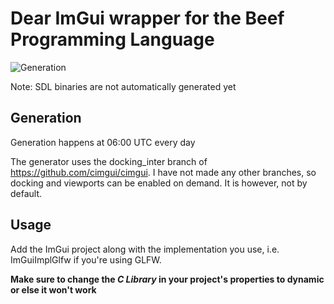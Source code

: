 # Dear ImGui wrapper for the Beef Programming Language 

![Generation](https://github.com/RogueMacro/imgui-beef/workflows/Generation/badge.svg)

Note: SDL binaries are not automatically generated yet

## Generation

Generation happens at 06:00 UTC every day

The generator uses the docking_inter branch of https://github.com/cimgui/cimgui. I have not made any other branches, so docking and viewports can be enabled on demand. It is however, not by default.

## Usage

Add the ImGui project along with the implementation you use, i.e. ImGuiImplGlfw if you're using GLFW.

**Make sure to change the *C Library* in your project's properties to dynamic or else it won't work**

